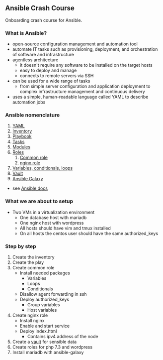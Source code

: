 ## Ansible Crash Course

Onboarding crash course for Ansible.

### What is Ansible?

- open-source configuration management and automation tool
- automate IT tasks such as provisioning, deployment, and orchestration of software and infrastructure
- agentless architecture
  - it doesn't require any software to be installed on the target hosts
  - easy to deploy and manage
  - connects to remote servers via SSH
- can be used for a wide range of tasks
  - from simple server configuration and application deployment to complex infrastructure management and continuous delivery
- uses a simple, human-readable language called YAML to describe automation jobs

### Ansible nomenclature

1. [YAML](yaml.md)
1. [Inventory](inventory.md)
1. [Playbook](play.md)
1. [Tasks](tasks.md)
1. [Modules](modules.md)
1. [Roles](roles.md)
   1. [Common role](role-common.md)
   1. [nginx role](role-nginx.md)
1. [Variables, conditionals, loops](variables_conditionals_loops.md)
1. [Vault](vault.md)
1. [Ansible Galaxy](ansible-galaxy.md)

- see [Ansible docs](https://docs.ansible.com/ansible/latest/getting_started/basic_concepts.html)

### What we are about to setup

- Two VMs in a virtualization environment
    - One database host with mariadb
    - One nginx host with wordpress
    - All hosts should have vim and tmux installed
    - On all hosts the centos user should have the same authorized_keys

### Step by step

1. Create the inventory
1. Create the play
1. Create common role
    - Install needed packages
        - Variables
        - Loops
        - Conditionals
    - Disallow agent forwarding in ssh
    - Deploy authorized_keys
        - Group variables
        - Host variables
1. Create nginx role
    - Install nginx
    - Enable and start service
    - Deploy index.html
        - Contains ipv4 address of the node
1. Create a [vault](vault.md) for sensible data
1. Create roles for php 7.3 and wordpress
1. Install mariadb with ansible-galaxy
